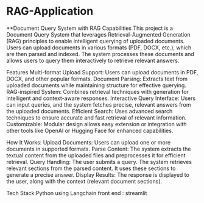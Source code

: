 # RAG-Application
**Document Query System with RAG Capabilities
This project is a Document Query System that leverages Retrieval-Augmented Generation (RAG) principles to enable intelligent querying of uploaded documents. Users can upload documents in various formats (PDF, DOCX, etc.), which are then parsed and indexed. The system processes these documents and allows users to query them interactively to retrieve relevant answers.

Features
Multi-format Upload Support: Users can upload documents in PDF, DOCX, and other popular formats.
Document Parsing: Extracts text from uploaded documents while maintaining structure for effective querying.
RAG-inspired System: Combines retrieval techniques with generation for intelligent and context-aware responses.
Interactive Query Interface: Users can input queries, and the system fetches precise, relevant answers from the uploaded documents.
Efficient Search: Uses advanced search techniques to ensure accurate and fast retrieval of relevant information.
Customizable: Modular design allows easy extension or integration with other tools like OpenAI or Hugging Face for enhanced capabilities.

How It Works:
Upload Documents: Users can upload one or more documents in supported formats.
Parse Content: The system extracts the textual content from the uploaded files and preprocesses it for efficient retrieval.
Query Handling:
The user submits a query.
The system retrieves relevant sections from the parsed content.
It uses these sections to generate a precise answer.
Display Results: The response is displayed to the user, along with the context (relevant document sections).

Tech Stack:Python using Langchain 
front end : streamlit
